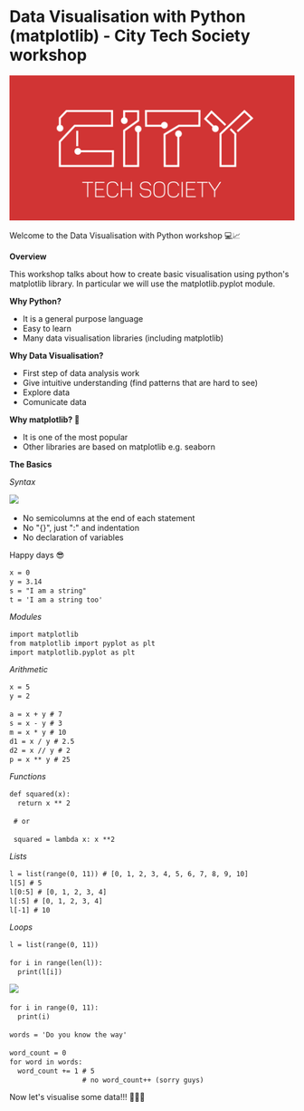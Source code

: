 # Data Visualisation with Python (matplotlib) - City Tech Society workshop

![alt text](https://raw.githubusercontent.com/eydandash/CityTechSoc-WebDev-101/master/Logo.png)

Welcome to the Data Visualisation with Python workshop 💻📈

**Overview**

This workshop talks about how to create basic visualisation using python's matplotlib library.
In particular we will use the matplotlib.pyplot module.

**Why Python?**

* It is a general purpose language
* Easy to learn
* Many data visualisation libraries (including matplotlib)

**Why Data Visualisation?**
* First step of data analysis work
* Give intuitive understanding (find patterns that are hard to see)
* Explore data
* Comunicate data

**Why matplotlib? 🤔**
* It is one of the most popular
* Other libraries are based on matplotlib e.g. seaborn

**The Basics**

*Syntax*

![](https://i.redd.it/7v0a4ldssdq11.png)

* No semicolumns at the end of each statement
* No "{}", just ":" and indentation
* No declaration of variables

Happy days 😎

```
x = 0
y = 3.14
s = "I am a string"
t = 'I am a string too'
```

*Modules*

```
import matplotlib
from matplotlib import pyplot as plt
import matplotlib.pyplot as plt
```

*Arithmetic*

```
x = 5
y = 2

a = x + y # 7
s = x - y # 3
m = x * y # 10
d1 = x / y # 2.5
d2 = x // y # 2
p = x ** y # 25
```
*Functions*

```
def squared(x):
  return x ** 2
  
 # or
  
 squared = lambda x: x **2
```

*Lists*

```
l = list(range(0, 11)) # [0, 1, 2, 3, 4, 5, 6, 7, 8, 9, 10]
l[5] # 5
l[0:5] # [0, 1, 2, 3, 4]
l[:5] # [0, 1, 2, 3, 4]
l[-1] # 10
```

*Loops*
```
l = list(range(0, 11))

for i in range(len(l)):
  print(l[i])
```

![](https://imgflip.com/s/meme/Picard-Wtf.jpg)

```
for i in range(0, 11):
  print(i)

words = 'Do you know the way'

word_count = 0
for word in words:
  word_count += 1 # 5
                  # no word_count++ (sorry guys)
```

Now let's visualise some data!!! 👌🏼🍕
